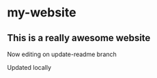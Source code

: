 # my-website

## This is a really awesome website


Now editing on update-readme branch

Updated locally
